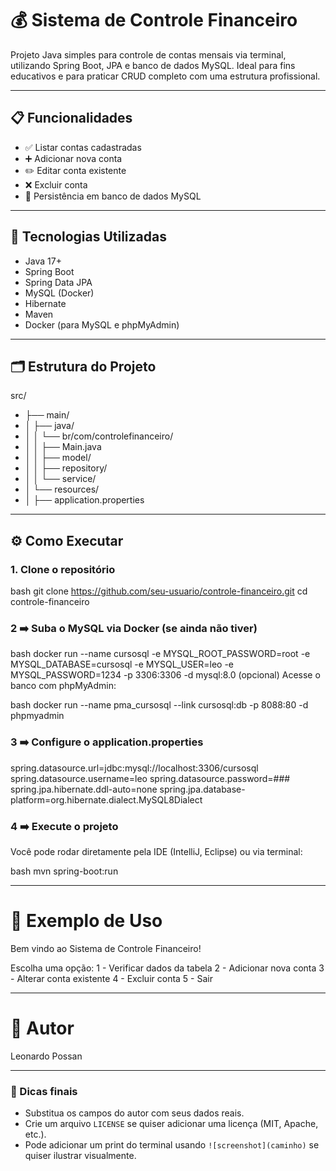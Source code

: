 # 💰 Sistema de Controle Financeiro

Projeto Java simples para controle de contas mensais via terminal, utilizando Spring Boot, JPA e banco de dados MySQL. Ideal para fins educativos e para praticar CRUD completo com uma estrutura profissional.

---

## 📋 Funcionalidades

- ✅ Listar contas cadastradas
- ➕ Adicionar nova conta
- ✏️ Editar conta existente
- ❌ Excluir conta
- 💾 Persistência em banco de dados MySQL

---

## 🧰 Tecnologias Utilizadas

- Java 17+
- Spring Boot
- Spring Data JPA
- MySQL (Docker)
- Hibernate
- Maven
- Docker (para MySQL e phpMyAdmin)

---

## 🗂️ Estrutura do Projeto

src/
- ├── main/
- │ ├── java/
- │ │ └── br/com/controlefinanceiro/
- │ │ ├── Main.java
- │ │ ├── model/
- │ │ ├── repository/
- │ │ └── service/
- │ └── resources/
- │ ├── application.properties

---

## ⚙️ Como Executar

### 1. Clone o repositório
bash
git clone https://github.com/seu-usuario/controle-financeiro.git
cd controle-financeiro

### 2 ➡️ Suba o MySQL via Docker (se ainda não tiver)
bash
docker run --name cursosql -e MYSQL_ROOT_PASSWORD=root -e MYSQL_DATABASE=cursosql -e MYSQL_USER=leo -e MYSQL_PASSWORD=1234 -p 3306:3306 -d mysql:8.0
(opcional) Acesse o banco com phpMyAdmin:

bash
docker run --name pma_cursosql --link cursosql:db -p 8088:80 -d phpmyadmin

### 3 ➡️ Configure o application.properties
spring.datasource.url=jdbc:mysql://localhost:3306/cursosql
spring.datasource.username=leo
spring.datasource.password=###
spring.jpa.hibernate.ddl-auto=none
spring.jpa.database-platform=org.hibernate.dialect.MySQL8Dialect

### 4 ➡️ Execute o projeto
Você pode rodar diretamente pela IDE (IntelliJ, Eclipse) ou via terminal:

bash
mvn spring-boot:run

---

# 🧪 Exemplo de Uso
Bem vindo ao Sistema de Controle Financeiro!

Escolha uma opção:
1 - Verificar dados da tabela
2 - Adicionar nova conta
3 - Alterar conta existente
4 - Excluir conta
5 - Sair

---

# 👤 Autor
Leonardo Possan

---

### 🔧 Dicas finais

- Substitua os campos do autor com seus dados reais.
- Crie um arquivo `LICENSE` se quiser adicionar uma licença (MIT, Apache, etc.).
- Pode adicionar um print do terminal usando `![screenshot](caminho)` se quiser ilustrar visualmente.









